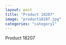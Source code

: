 ```yaml
---
layout: post
title: "Product 18207"
image: "product18207.jpg"
categories: "category1"
---
```

Product 18207
